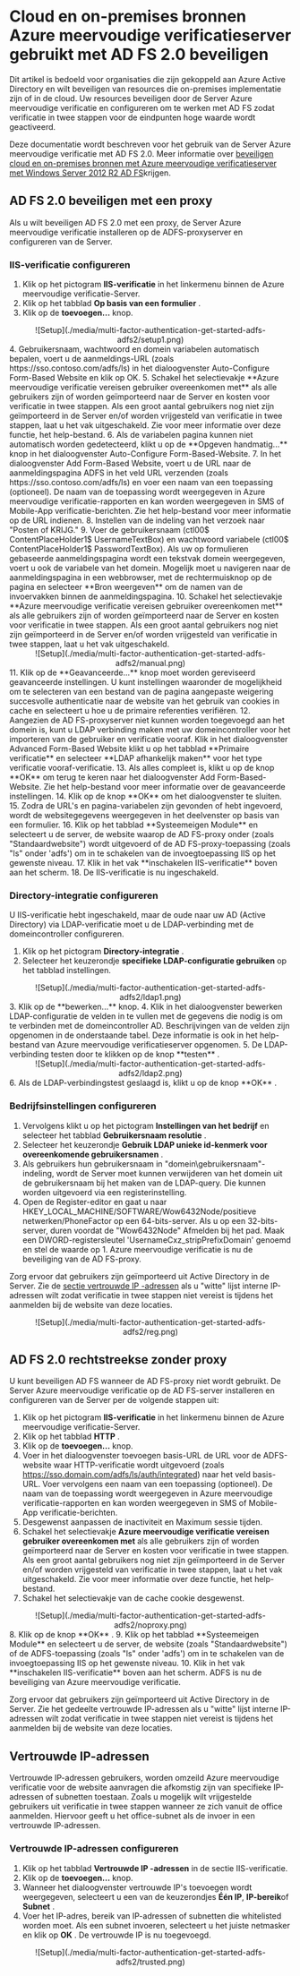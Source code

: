 <properties
    pageTitle="Gebruik van Azure MFA Server met AD FS 2.0 | Microsoft Azure"
    description="Dit is de pagina van de Azure meervoudige verificatie die wordt beschreven hoe u aan de slag met Azure MFA en AD FS 2.0."
    services="multi-factor-authentication"
    documentationCenter=""
    authors="kgremban"
    manager="femila"
    editor="yossib"/>

<tags
    ms.service="multi-factor-authentication"
    ms.workload="identity"
    ms.tgt_pltfrm="na"
    ms.devlang="na"
    ms.topic="get-started-article"
    ms.date="10/14/2016"
    ms.author="kgremban"/>

# <a name="secure-cloud-and-on-premises-resources-using-azure-multi-factor-authentication-server-with-ad-fs-20"></a>Cloud en on-premises bronnen Azure meervoudige verificatieserver gebruikt met AD FS 2.0 beveiligen

Dit artikel is bedoeld voor organisaties die zijn gekoppeld aan Azure Active Directory en wilt beveiligen van resources die on-premises implementatie zijn of in de cloud. Uw resources beveiligen door de Server Azure meervoudige verificatie en configureren om te werken met AD FS zodat verificatie in twee stappen voor de eindpunten hoge waarde wordt geactiveerd.

Deze documentatie wordt beschreven voor het gebruik van de Server Azure meervoudige verificatie met AD FS 2.0.  Meer informatie over [beveiligen cloud en on-premises bronnen met Azure meervoudige verificatieserver met Windows Server 2012 R2 AD FS](multi-factor-authentication-get-started-adfs-w2k12.md)krijgen.


## <a name="secure-ad-fs-20-with-a-proxy"></a>AD FS 2.0 beveiligen met een proxy
Als u wilt beveiligen AD FS 2.0 met een proxy, de Server Azure meervoudige verificatie installeren op de ADFS-proxyserver en configureren van de Server.

### <a name="configure-iis-authentication"></a>IIS-verificatie configureren

1. Klik op het pictogram **IIS-verificatie** in het linkermenu binnen de Azure meervoudige verificatie-Server.
2. Klik op het tabblad **Op basis van een formulier** .
3. Klik op de **toevoegen...** knop.
<center>![Setup](./media/multi-factor-authentication-get-started-adfs-adfs2/setup1.png)</center>
4. Gebruikersnaam, wachtwoord en domein variabelen automatisch bepalen, voert u de aanmeldings-URL (zoals https://sso.contoso.com/adfs/ls) in het dialoogvenster Auto-Configure Form-Based Website en klik op OK.
5. Schakel het selectievakje **Azure meervoudige verificatie vereisen gebruiker overeenkomen met** als alle gebruikers zijn of worden geïmporteerd naar de Server en kosten voor verificatie in twee stappen. Als een groot aantal gebruikers nog niet zijn geïmporteerd in de Server en/of worden vrijgesteld van verificatie in twee stappen, laat u het vak uitgeschakeld. Zie voor meer informatie over deze functie, het help-bestand.
6. Als de variabelen pagina kunnen niet automatisch worden gedetecteerd, klikt u op de **Opgeven handmatig...** knop in het dialoogvenster Auto-Configure Form-Based-Website.
7. In het dialoogvenster Add Form-Based Website, voert u de URL naar de aanmeldingspagina ADFS in het veld URL verzenden (zoals https://sso.contoso.com/adfs/ls) en voer een naam van een toepassing (optioneel). De naam van de toepassing wordt weergegeven in Azure meervoudige verificatie-rapporten en kan worden weergegeven in SMS of Mobile-App verificatie-berichten. Zie het help-bestand voor meer informatie op de URL indienen.
8. Instellen van de indeling van het verzoek naar "Posten of KRIJG."
9. Voer de gebruikersnaam (ctl00$ ContentPlaceHolder1$ UsernameTextBox) en wachtwoord variabele (ctl00$ ContentPlaceHolder1$ PasswordTextBox). Als uw op formulieren gebaseerde aanmeldingspagina wordt een tekstvak domein weergegeven, voert u ook de variabele van het domein. Mogelijk moet u navigeren naar de aanmeldingspagina in een webbrowser, met de rechtermuisknop op de pagina en selecteer **Bron weergeven** om de namen van de invoervakken binnen de aanmeldingspagina.
10. Schakel het selectievakje **Azure meervoudige verificatie vereisen gebruiker overeenkomen met** als alle gebruikers zijn of worden geïmporteerd naar de Server en kosten voor verificatie in twee stappen. Als een groot aantal gebruikers nog niet zijn geïmporteerd in de Server en/of worden vrijgesteld van verificatie in twee stappen, laat u het vak uitgeschakeld.
<center>![Setup](./media/multi-factor-authentication-get-started-adfs-adfs2/manual.png)</center>
11. Klik op de **Geavanceerde...** knop moet worden gereviseerd geavanceerde instellingen. U kunt instellingen waaronder de mogelijkheid om te selecteren van een bestand van de pagina aangepaste weigering succesvolle authenticatie naar de website van het gebruik van cookies in cache en selecteert u hoe u de primaire referenties verifiëren.
12. Aangezien de AD FS-proxyserver niet kunnen worden toegevoegd aan het domein is, kunt u LDAP verbinding maken met uw domeincontroller voor het importeren van de gebruiker en verificatie vooraf. Klik in het dialoogvenster Advanced Form-Based Website klikt u op het tabblad **Primaire verificatie** en selecteer **LDAP afhankelijk maken** voor het type verificatie vooraf-verificatie.
13. Als alles compleet is, klikt u op de knop **OK** om terug te keren naar het dialoogvenster Add Form-Based-Website. Zie het help-bestand voor meer informatie over de geavanceerde instellingen.
14. Klik op de knop **OK** om het dialoogvenster te sluiten.
15. Zodra de URL's en pagina-variabelen zijn gevonden of hebt ingevoerd, wordt de websitegegevens weergegeven in het deelvenster op basis van een formulier.
16. Klik op het tabblad **Systeemeigen Module** en selecteert u de server, de website waarop de AD FS-proxy onder (zoals "Standaardwebsite") wordt uitgevoerd of de AD FS-proxy-toepassing (zoals "ls" onder 'adfs') om in te schakelen van de invoegtoepassing IIS op het gewenste niveau.
17. Klik in het vak **inschakelen IIS-verificatie** boven aan het scherm.
18. De IIS-verificatie is nu ingeschakeld.

### <a name="configure-directory-integration"></a>Directory-integratie configureren

U IIS-verificatie hebt ingeschakeld, maar de oude naar uw AD (Active Directory) via LDAP-verificatie moet u de LDAP-verbinding met de domeincontroller configureren.

1. Klik op het pictogram **Directory-integratie** .
2. Selecteer het keuzerondje **specifieke LDAP-configuratie gebruiken** op het tabblad instellingen.
<center>![Setup](./media/multi-factor-authentication-get-started-adfs-adfs2/ldap1.png)</center>
3. Klik op de **bewerken...** knop.
4. Klik in het dialoogvenster bewerken LDAP-configuratie de velden in te vullen met de gegevens die nodig is om te verbinden met de domeincontroller AD. Beschrijvingen van de velden zijn opgenomen in de onderstaande tabel. Deze informatie is ook in het help-bestand van Azure meervoudige verificatieserver opgenomen.
5. De LDAP-verbinding testen door te klikken op de knop **testen** .
<center>![Setup](./media/multi-factor-authentication-get-started-adfs-adfs2/ldap2.png)</center>
6. Als de LDAP-verbindingstest geslaagd is, klikt u op de knop **OK** .

### <a name="configure-company-settings"></a>Bedrijfsinstellingen configureren

1. Vervolgens klikt u op het pictogram **Instellingen van het bedrijf** en selecteer het tabblad **Gebruikersnaam resolutie** .
2. Selecteer het keuzerondje **Gebruik LDAP unieke id-kenmerk voor overeenkomende gebruikersnamen** .
3. Als gebruikers hun gebruikersnaam in "domein\gebruikersnaam"-indeling, wordt de Server moet kunnen verwijderen van het domein uit de gebruikersnaam bij het maken van de LDAP-query. Die kunnen worden uitgevoerd via een registerinstelling.
4. Open de Register-editor en gaat u naar HKEY_LOCAL_MACHINE/SOFTWARE/Wow6432Node/positieve netwerken/PhoneFactor op een 64-bits-server. Als u op een 32-bits-server, duren voordat de "Wow6432Node" Afmelden bij het pad. Maak een DWORD-registersleutel 'UsernameCxz_stripPrefixDomain' genoemd en stel de waarde op 1. Azure meervoudige verificatie is nu de beveiliging van de AD FS-proxy.

Zorg ervoor dat gebruikers zijn geïmporteerd uit Active Directory in de Server. Zie de [sectie vertrouwde IP -adressen](#trusted-ips) als u "witte" lijst interne IP-adressen wilt zodat verificatie in twee stappen niet vereist is tijdens het aanmelden bij de website van deze locaties.

<center>![Setup](./media/multi-factor-authentication-get-started-adfs-adfs2/reg.png)</center>

## <a name="ad-fs-20-direct-without-a-proxy"></a>AD FS 2.0 rechtstreekse zonder proxy

U kunt beveiligen AD FS wanneer de AD FS-proxy niet wordt gebruikt. De Server Azure meervoudige verificatie op de AD FS-server installeren en configureren van de Server per de volgende stappen uit:

1. Klik op het pictogram **IIS-verificatie** in het linkermenu binnen de Azure meervoudige verificatie-Server.
2. Klik op het tabblad **HTTP** .
3. Klik op de **toevoegen...** knop.
4. Voer in het dialoogvenster toevoegen basis-URL de URL voor de ADFS-website waar HTTP-verificatie wordt uitgevoerd (zoals https://sso.domain.com/adfs/ls/auth/integrated) naar het veld basis-URL. Voer vervolgens een naam van een toepassing (optioneel). De naam van de toepassing wordt weergegeven in Azure meervoudige verificatie-rapporten en kan worden weergegeven in SMS of Mobile-App verificatie-berichten.
5. Desgewenst aanpassen de inactiviteit en Maximum sessie tijden.
6. Schakel het selectievakje **Azure meervoudige verificatie vereisen gebruiker overeenkomen met** als alle gebruikers zijn of worden geïmporteerd naar de Server en kosten voor verificatie in twee stappen. Als een groot aantal gebruikers nog niet zijn geïmporteerd in de Server en/of worden vrijgesteld van verificatie in twee stappen, laat u het vak uitgeschakeld. Zie voor meer informatie over deze functie, het help-bestand.
7. Schakel het selectievakje van de cache cookie desgewenst.
<center>![Setup](./media/multi-factor-authentication-get-started-adfs-adfs2/noproxy.png)</center>
8. Klik op de knop **OK** .
9. Klik op het tabblad **Systeemeigen Module** en selecteert u de server, de website (zoals "Standaardwebsite") of de ADFS-toepassing (zoals "ls" onder 'adfs') om in te schakelen van de invoegtoepassing IIS op het gewenste niveau.
10. Klik in het vak **inschakelen IIS-verificatie** boven aan het scherm. ADFS is nu de beveiliging van Azure meervoudige verificatie.

Zorg ervoor dat gebruikers zijn geïmporteerd uit Active Directory in de Server. Zie het gedeelte vertrouwde IP-adressen als u "witte" lijst interne IP-adressen wilt zodat verificatie in twee stappen niet vereist is tijdens het aanmelden bij de website van deze locaties.


## <a name="trusted-ips"></a>Vertrouwde IP-adressen
Vertrouwde IP-adressen gebruikers, worden omzeild Azure meervoudige verificatie voor de website aanvragen die afkomstig zijn van specifieke IP-adressen of subnetten toestaan. Zoals u mogelijk wilt vrijgestelde gebruikers uit verificatie in twee stappen wanneer ze zich vanuit de office aanmelden. Hiervoor geeft u het office-subnet als de invoer in een vertrouwde IP-adressen.

### <a name="to-configure-trusted-ips"></a>Vertrouwde IP-adressen configureren


1. Klik op het tabblad **Vertrouwde IP -adressen** in de sectie IIS-verificatie.
1. Klik op de **toevoegen...** knop.
1. Wanneer het dialoogvenster vertrouwde IP's toevoegen wordt weergegeven, selecteert u een van de keuzerondjes **Één IP**, **IP-bereik**of **Subnet** .
1. Voer het IP-adres, bereik van IP-adressen of subnetten die whitelisted worden moet. Als een subnet invoeren, selecteert u het juiste netmasker en klik op **OK** . De vertrouwde IP is nu toegevoegd.


<center>![Setup](./media/multi-factor-authentication-get-started-adfs-adfs2/trusted.png)</center>
